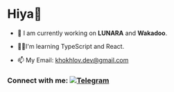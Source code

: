 # Hiya👋

- 🔭 I am currently working on **LUNARA** and **Wakadoo**.

- 🧑‍🎓I'm learning TypeScript and React.

- 📫 My Email: khokhlov.dev@gmail.com

### **Connect with me: <a href="https://t.me/soulmate_dev" target="_blank"> <img src="https://img.shields.io/badge/Telegram-00BFFF?style=for-the-badge&logo=Telegram&logoColor=FFFFFF" alt=Telegram style="margin-bottom: 5px;" /></a>**
